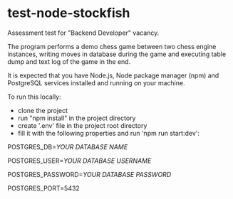 # test-node-stockfish
Assessment test for "Backend Developer" vacancy.

The program performs a demo chess game between two chess engine instances, writing moves in database during the game and executing table dump and text log of the game in the end.

It is expected that you have Node.js, Node package manager (npm) and PostgreSQL services installed and running on your machine.

To run this locally:

- clone the project
- run "npm install" in the project directory
- create '.env' file in the project root directory
- fill it with the following properties and run 'npm run start:dev':

POSTGRES_DB=*YOUR DATABASE NAME*

POSTGRES_USER=*YOUR DATABASE USERNAME*

POSTGRES_PASSWORD=*YOUR DATABASE PASSWORD*

POSTGRES_PORT=5432